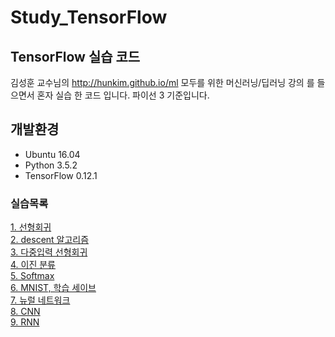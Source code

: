 # Study_TensorFlow

## TensorFlow 실습 코드 ##
김성훈 교수님의 http://hunkim.github.io/ml 모두를 위한 머신러닝/딥러닝 강의 를 들으면서 혼자 실습 한 코드 입니다.
파이선 3 기준입니다.

## 개발환경
- Ubuntu 16.04
- Python 3.5.2
- TensorFlow 0.12.1

### 실습목록

[1\. 선형회귀](01%20-%20LinearRegression) <br>
[2\. descent 알고리즘](02%20-%20Cost)<br>
[3\. 다중입력 선형회귀](03%20-%20MultiFeatures)<br>
[4\. 이진 분류](04%20-%20Logistic%20Classification)<br>
[5\. Softmax](05%20-%20Softmax%20Classification)<br>
[6\. MNIST, 학습 세이브](06%20-%20Save%20Learning)<br>
[7\. 뉴럴 네트워크](07%20-%20NN)<br>
[8\. CNN](08%20-%20CNN)<br>
[9\. RNN]()<br>
